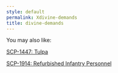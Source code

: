 ```yaml
---
style: default
permalink: Xdivine-demands
title: divine-demands
---
```

You may also like:

[SCP-1447: Tulpa](http://scp-wiki.net/scp-1447)

[SCP-1914: Refurbished Infantry Personnel](http://scp-wiki.net/scp-1914)
